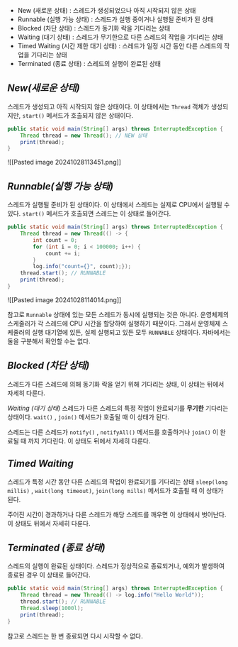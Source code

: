
- New (새로운 상태) : 스레드가 생성되었으나 아직 시작되지 않은 상태
- Runnable (실행 가능 상태) : 스레드가 실행 중이거나 실행될 준비가 된 상태
- Blocked (차단 상태) : 스레드가 동기화 락을 기다리는 상태
- Waiting (대기 상태) : 스레드가 무기한으로 다른 스레드의 작업을 기다리는 상태 
- Timed Waiting (시간 제한 대기 상태) : 스레드가 일정 시간 동안 다른 스레드의 작업을 기다리는 상태
- Terminated  (종료 상태) : 스레드의 실행이 완료된 상태


*New(새로운 상태)*
---
스레드가 생성되고 아직 시작되지 않은 상태이다.
이 상태에서는 `Thread` 객체가 생성되지만, `start()` 메서드가 호출되지 않은 상태이다.

```java
public static void main(String[] args) throws InterruptedException {
	Thread thread = new Thread(); // NEW 상태  
	print(thread);
}
```

![[Pasted image 20241028113451.png]]

*Runnable(실행 가능 상태)*
---
스레드가 실행될 준비가 된 상태이다. 이 상태에서 스레드는 실제로 CPU에서 실행될 수 있다. `start()` 메서드가 호출되면 스레드는 이 상태로 들어간다.

```java
public static void main(String[] args) throws InterruptedException {
	Thread thread = new Thread(() -> {  
	    int count = 0;  
	    for (int i = 0; i < 100000; i++) {  
	        count += i;  
	    }  
	    log.info("count={}", count);});  
	thread.start(); // RUNNABLE  
	print(thread);
}
```

![[Pasted image 20241028114014.png]]

참고로 `Runnable` 상태에 있는 모든 스레드가 동시에 실행되는 것은 아니다. 운영체제의 스케줄러가 각 스레드에 CPU 시간을 할당하여 실행하기 때문이다. 그래서 운영체제 스케줄러의 실행 대기열에 있든, 실제 실행되고 있든 모두 `RUNNABLE` 상태이다. 자바에서는 둘을 구분해서 확인할 수는 없다.

*Blocked (차단 상태)*
---
스레드가 다른 스레드에 의해 동기화 락을 얻기 위해 기다리는 상태, 이 상태는 뒤에서 자세히 다룬다.

*Waiting (대기 상태)*
스레드가 다른 스레드의 특정 작업이 완료되기를 **무기한** 기다리는 상태이다.
`wait()` , `join()` 메서드가 호출될 때 이 상태가 된다.

스레드는 다른 스레드가 `notify()` , `notifyAll()` 메서드를 호출하거나 `join()` 이 완료될 때 까지 기다린다. 이 상태도 뒤에서 자세히 다룬다.

*Timed Waiting*
---
스레드가 특정 시간 동안 다른 스레드의 작업이 완료되기를 기다리는 상태
`sleep(long millis)` , `wait(long timeout)`, `join(long mills)` 메서드가 호출될 때 이 상태가 된다. 

주어진 시간이 경과하거나 다른 스레드가 해당 스레드를 깨우면 이 상태에서 벗어난다. 이 상태도 뒤에서 자세히 다룬다.

*Terminated (종료 상태)*
---
스레드의 실행이 완료된 상태이다. 스레드가 정상적으로 종료되거나, 예외가 발생하여 종료된 경우 이 상태로 들어간다.

```java
public static void main(String[] args) throws InterruptedException {  
    Thread thread = new Thread(() -> log.info("Hello World"));  
    thread.start(); // RUNNABLE  
    Thread.sleep(1000l);  
    print(thread);  
}
```

참고로 스레드는 한 번 종료되면 다시 시작할 수 없다.